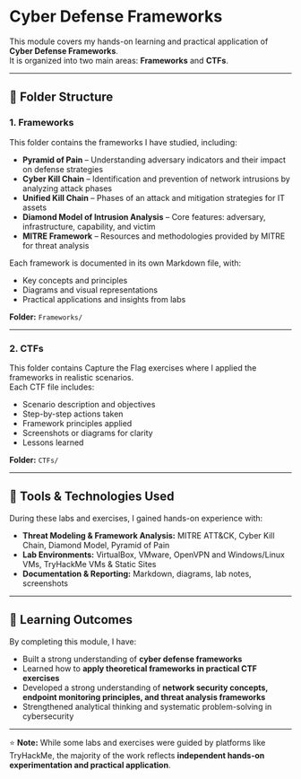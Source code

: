 # Cyber Defense Frameworks

This module covers my hands-on learning and practical application of **Cyber Defense Frameworks**.  
It is organized into two main areas: **Frameworks** and **CTFs**.

---

## 📂 Folder Structure

### 1. Frameworks
This folder contains the frameworks I have studied, including:

- **Pyramid of Pain** – Understanding adversary indicators and their impact on defense strategies  
- **Cyber Kill Chain** – Identification and prevention of network intrusions by analyzing attack phases  
- **Unified Kill Chain** – Phases of an attack and mitigation strategies for IT assets  
- **Diamond Model of Intrusion Analysis** – Core features: adversary, infrastructure, capability, and victim  
- **MITRE Framework** – Resources and methodologies provided by MITRE for threat analysis  

Each framework is documented in its own Markdown file, with:

- Key concepts and principles  
- Diagrams and visual representations  
- Practical applications and insights from labs  

**Folder:** `Frameworks/`  

---

### 2. CTFs
This folder contains Capture the Flag exercises where I applied the frameworks in realistic scenarios.  
Each CTF file includes:

- Scenario description and objectives  
- Step-by-step actions taken  
- Framework principles applied  
- Screenshots or diagrams for clarity  
- Lessons learned  

**Folder:** `CTFs/`  

---

## 🔧 Tools & Technologies Used
During these labs and exercises, I gained hands-on experience with:

- **Threat Modeling & Framework Analysis:** MITRE ATT&CK, Cyber Kill Chain, Diamond Model, Pyramid of Pain  
- **Lab Environments:** VirtualBox, VMware, OpenVPN and Windows/Linux VMs, TryHackMe VMs & Static Sites
- **Documentation & Reporting:** Markdown, diagrams, lab notes, screenshots  

---

## 🌱 Learning Outcomes
By completing this module, I have:

- Built a strong understanding of **cyber defense frameworks**  
- Learned how to **apply theoretical frameworks in practical CTF exercises**  
- Developed a strong understanding of **network security concepts, endpoint monitoring principles, and threat analysis frameworks**
- Strengthened analytical thinking and systematic problem-solving in cybersecurity  

---

⭐ **Note:** While some labs and exercises were guided by platforms like TryHackMe, the majority of the work reflects **independent hands-on experimentation and practical application**.
